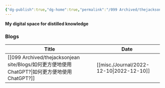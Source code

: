 ```yaml
---
{"dg-publish":true,"dg-home":true,"permalink":"/099 Archived/thejacksonjean site/Jackson Jean/","tags":"gardenEntry","dgPassFrontmatter":true}
---
```


**My digital space for distilled knowledge**

### Blogs
| Title                         | Date |
| ----------------------------- | ---- |
| [[099 Archived/thejacksonjean site/Blogs/如何更方便地使用 ChatGPT?\|如何更方便地使用 ChatGPT?]] |[[misc./Journal/2022-12-10\|2022-12-10]]|
